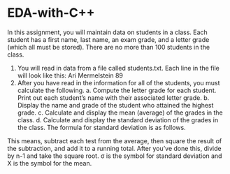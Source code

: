 # EDA-with-C++
In this assignment, you will maintain data on students in a class. Each student has a first name, 
last name, an exam grade, and a letter grade (which all must be stored). There are no more than 
100 students in the class. 
1. You will read in data from a file called students.txt. Each line in the file will look like this: 
 Ari Mermelstein 89 
2. After you have read in the information for all of the students, you must calculate the following. 
 a. Compute the letter grade for each student. Print out each student’s name with their 
associated letter grade. 
 b. Display the name and grade of the student who attained the highest grade. 
 c. Calculate and display the mean (average) of the grades in the class. 
 d. Calculate and display the standard deviation of the grades in the class. 
 The formula for standard deviation is as follows. 
 
 
 This means, subtract each test from the average, then square the result of the subtraction, 
and add it to a running total. After you’ve done this, divide by n-1 and take the square root. σ 
 is the symbol for standard deviation and X is the symbol for the mean.
